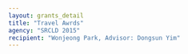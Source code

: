 ```yaml
---
layout: grants_detail
title: "Travel Awrds"
agency: "SRCLD 2015"
recipient: "Wonjeong Park, Advisor: Dongsun Yim"
---
```

